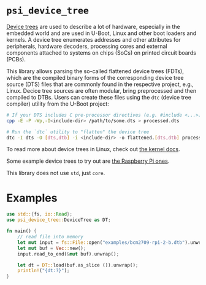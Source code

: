 # `psi_device_tree`

[Device trees](https://devicetree.org) are used to describe a lot of hardware, especially in the embedded world and are used in U-Boot, Linux and other boot loaders and kernels. A device tree enumerates addresses and other attributes for peripherals, hardware decoders, processing cores and external components attached to systems on chips (SoCs) on printed circuit boards (PCBs).

This library allows parsing the so-called flattened device trees (FDTs), which are the compiled binary forms of the corresponding device tree source (DTS) files that are commonly found in the respective project, e.g., Linux. Decice tree sources are often modular, bring preprocessed and then compiled to DTBs. Users can create these files using the `dtc` (device tree compiler) utility from the U-Boot project:

```bash
# If your DTS includes C pre-processor directives (e.g. #include <...>), run the `cpp` utillity
cpp -E -P -Wp,-I<include-dir> /path/to/some.dts > processed.dts

# Run the `dtc` utility to "flatten" the device tree
dtc -I dts -O [dts,dtb] -i <include-dir> -o flattened.[dts,dtb] processed.dts
```

To read more about device trees in Linux, check out [the kernel docs](https://git.kernel.org/cgit/linux/kernel/git/torvalds/linux.git/plain/Documentation/devicetree/booting-without-of.txt?id=HEAD).

Some example device trees to try out are [the Raspberry Pi ones](https://github.com/raspberrypi/firmware/tree/master/boot).

This library does not use `std`, just `core`.

# Examples

```rust
use std::{fs, io::Read};
use psi_device_tree::DeviceTree as DT;

fn main() {
    // read file into memory
    let mut input = fs::File::open("examples/bcm2709-rpi-2-b.dtb").unwrap();
    let mut buf = Vec::new();
    input.read_to_end(&mut buf).unwrap();

    let dt = DT::load(buf.as_slice ()).unwrap();
    println!("{dt:?}");
}
```
